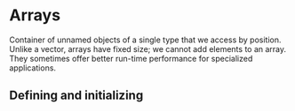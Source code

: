 # Arrays

Container of unnamed objects of a single type that we access by position. Unlike a vector, arrays have fixed size; we cannot add elements to an array. They sometimes offer better run-time performance for specialized applications.

## Defining and initializing
